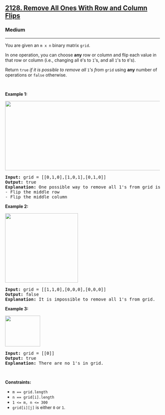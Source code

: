 <h2><a href="https://leetcode.com/problems/remove-all-ones-with-row-and-column-flips/">2128. Remove All Ones With Row and Column Flips</a></h2><h3>Medium</h3><hr><div><p>You are given an <code>m x n</code> binary matrix <code>grid</code>.</p>

<p>In one operation, you can choose <strong>any</strong> row or column and flip each value in that row or column (i.e., changing all <code>0</code>'s to <code>1</code>'s, and all <code>1</code>'s to <code>0</code>'s).</p>

<p>Return <code>true</code><em> if it is possible to remove all </em><code>1</code><em>'s from </em><code>grid</code> using <strong>any</strong> number of operations or <code>false</code> otherwise.</p>

<p>&nbsp;</p>
<p><strong>Example 1:</strong></p>
<img src="https://assets.leetcode.com/uploads/2022/01/03/image-20220103191300-1.png" style="width: 756px; height: 225px;">
<pre><strong>Input:</strong> grid = [[0,1,0],[1,0,1],[0,1,0]]
<strong>Output:</strong> true
<strong>Explanation:</strong> One possible way to remove all 1's from grid is to:
- Flip the middle row
- Flip the middle column
</pre>

<p><strong>Example 2:</strong></p>
<img src="https://assets.leetcode.com/uploads/2022/01/03/image-20220103181204-7.png" style="width: 237px; height: 225px;">
<pre><strong>Input:</strong> grid = [[1,1,0],[0,0,0],[0,0,0]]
<strong>Output:</strong> false
<strong>Explanation:</strong> It is impossible to remove all 1's from grid.
</pre>

<p><strong>Example 3:</strong></p>
<img src="https://assets.leetcode.com/uploads/2022/01/03/image-20220103181224-8.png" style="width: 114px; height: 100px;">
<pre><strong>Input:</strong> grid = [[0]]
<strong>Output:</strong> true
<strong>Explanation:</strong> There are no 1's in grid.
</pre>

<p>&nbsp;</p>
<p><strong>Constraints:</strong></p>

<ul>
	<li><code>m == grid.length</code></li>
	<li><code>n == grid[i].length</code></li>
	<li><code>1 &lt;= m, n &lt;= 300</code></li>
	<li><code>grid[i][j]</code> is either <code>0</code> or <code>1</code>.</li>
</ul>
</div>
